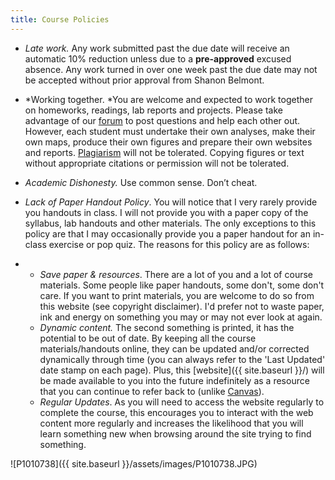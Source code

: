 ```yaml
---
title: Course Policies
---
```


- *Late work.* Any work submitted past the due date will receive an automatic 10% reduction unless due to a **pre-approved** excused absence. Any work turned in over one week past the due date may not be accepted without prior approval from Shanon Belmont.

- *Working together. *You are welcome and expected to work together on homeworks, readings, lab reports and projects. Please take advantage of our [forum](http://forum.bluezone.usu.edu/gis) to post questions and help each other out. However, each student must undertake their own analyses, make their own maps, produce their own figures and prepare their own websites and reports. [Plagiarism](http://catalog.usu.edu/content.php?catoid=3&navoid=265) will not be tolerated. Copying figures or text without appropriate citations or permission will not be tolerated.

- *Academic Dishonesty.* Use common sense. Don’t cheat.

- *Lack of Paper Handout Policy*. You will notice that I very rarely provide you handouts in class. I will not provide you with a paper copy of the syllabus, lab handouts and other materials. The only exceptions to this policy are that I may occasionally provide you a paper handout for an in-class exercise or pop quiz. The reasons for this policy are as follows:

- - *Save paper & resources*. There are a lot of you and a lot of course materials. Some people like paper handouts, some don't, some don't care. If you want to print materials, you are welcome to do so from this website (see copyright disclaimer). I'd prefer not to waste paper, ink and energy on something you may or may not ever look at again.
  - *Dynamic content.* The second something is printed, it has the potential to be out of date. By keeping all the course materials/handouts online, they can be updated and/or corrected dynamically through time (you can always refer to the 'Last Updated' date stamp on each page). Plus, this [website]({{ site.baseurl }}/) will be made available to you into the future indefinitely as a resource that you can continue to refer back to (unlike [Canvas](https://learn-usu.uen.org/login)).
  - *Regular Updates*. As you will need to access the website regularly to complete the course, this encourages you to interact with the web content more regularly and increases the likelihood that you will learn something new when browsing around the site trying to find something.



![P1010738]({{ site.baseurl }}/assets/images/P1010738.JPG)


